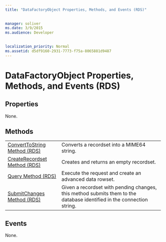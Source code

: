 ```yaml
---
title: "DataFactoryObject Properties, Methods, and Events (RDS)"
  
  
manager: soliver
ms.date: 3/9/2015
ms.audience: Developer
 
  
localization_priority: Normal
ms.assetid: d5df9160-2931-7773-f75a-8065881d9487
---
```


# DataFactoryObject Properties, Methods, and Events (RDS)

## Properties

None.
  
## Methods

|||
|:-----|:-----|
|[ConvertToString Method (RDS)](converttostring-method-rds.md) <br/> |Converts a recordset into a MIME64 string.  <br/> |
|[CreateRecordset Method (RDS)](createrecordset-method-rds.md) <br/> |Creates and returns an empty recordset.  <br/> |
|[Query Method (RDS)](query-method-rds.md) <br/> |Execute the request and create an advanced data rowset.  <br/> |
|[SubmitChanges Method (RDS)](submitchanges-method-rds.md) <br/> |Given a recordset with pending changes, this method submits them to the database identified in the connection string.  <br/> |
   
## Events

None.
  

